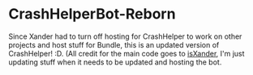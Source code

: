# CrashHelperBot-Reborn

Since Xander had to turn off hosting for CrashHelper to work on other projects and host stuff for Bundle, this is an updated version of CrashHelper! :D.
(All credit for the main code goes to [isXander](https://github.com/isXander), I'm just updating stuff when it needs to be updated and hosting the bot.
